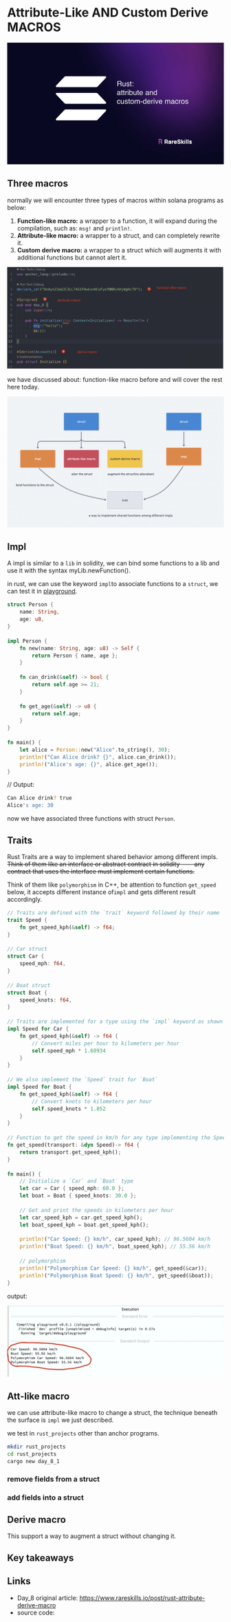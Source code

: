 # Attribute-Like AND Custom Derive MACROS

![Rust attribute and custom-derive macros](./assets/935a00_a473f79694fc407290ce620204641d3c~mv2.jpg)

## Three macros

normally we will encounter three types of macros within solana programs as below:

1. **Function-like macro:** a wrapper to a function, it will expand during the compilation, such as: `msg!` and `println!`.
2. **Attribute-like macro:** a wrapper to a struct, and can completely rewrite it.
3. **Custom derive macro:** a wrapper to a struct which will augments it with additional functions but cannot alert it.

![image-20240730055600161](./assets/image-20240730055600161.png)

we have discussed about: function-like macro before and will cover the rest here today.

![image-20240730062853034](./assets/image-20240730062853034.png)

## Impl

A impl is similar to a `lib` in solidity, we can bind some functions to a lib and use it with the syntax myLib.newFunction().

in rust, we can use the keyword `impl`to associate functions to a `struct`, we can test it in [playground](https://play.rust-lang.org/?version=stable&mode=debug&edition=2021).

```rust
struct Person {
    name: String,
    age: u8,
}

impl Person {
    fn new(name: String, age: u8) -> Self {
        return Person { name, age };
    }

    fn can_drink(&self) -> bool {
        return self.age >= 21;
    }

    fn get_age(&self) -> u8 {
        return self.age;
    }
}

fn main() {
    let alice = Person::new("Alice".to_string(), 30);
    println!("Can Alice drink? {}", alice.can_drink());
    println!("Alice's age: {}", alice.get_age());
}
```

// Output:

```sh
Can Alice drink? true
Alice's age: 30
```

now we have associated three functions with struct `Person`.

## Traits

Rust Traits are a way to implement shared behavior among different impls. ~~Think of them like an interface or abstract contract in solidity ---- any contract that uses the interface must implement certain functions.~~

Think of them like `polymorphism` in C++, be attention to function `get_speed` below, it accepts different instance of`impl` and gets different result accordingly.

```rust
// Traits are defined with the `trait` keyword followed by their name
trait Speed {
    fn get_speed_kph(&self) -> f64;
}

// Car struct
struct Car {
    speed_mph: f64,
}

// Boat struct
struct Boat {
    speed_knots: f64,
}

// Traits are implemented for a type using the `impl` keyword as shown below
impl Speed for Car {
    fn get_speed_kph(&self) -> f64 {
        // Convert miles per hour to kilometers per hour
        self.speed_mph * 1.60934
    }
}

// We also implement the `Speed` trait for `Boat`
impl Speed for Boat {
    fn get_speed_kph(&self) -> f64 {
        // Convert knots to kilometers per hour
        self.speed_knots * 1.852
    }
}

// Function to get the speed in km/h for any type implementing the Speed trait
fn get_speed(transport: &dyn Speed)-> f64 {
    return transport.get_speed_kph();
}

fn main() {
    // Initialize a `Car` and `Boat` type
    let car = Car { speed_mph: 60.0 };
    let boat = Boat { speed_knots: 30.0 };

    // Get and print the speeds in kilometers per hour
    let car_speed_kph = car.get_speed_kph();
    let boat_speed_kph = boat.get_speed_kph();

    println!("Car Speed: {} km/h", car_speed_kph); // 96.5604 km/h
    println!("Boat Speed: {} km/h", boat_speed_kph); // 55.56 km/h

    // polymorphism
    println!("Polymorphism Car Speed: {} km/h", get_speed(&car));
    println!("Polymorphism Boat Speed: {} km/h", get_speed(&boat));
}
```

output:

![image-20240730084008422](./assets/image-20240730084008422.png)



## Att-like macro

we can use attribute-like macro to change a struct, the technique beneath the surface is `impl` we just described.

we test in `rust_projects` other than anchor programs.

```sh
mkdir rust_projects
cd rust_projects
cargo new day_8_1
```

### remove fields from a struct



### add  fields into a struct

## Derive macro

This support a way to augment a struct without changing it.



## Key takeaways



## Links

- Day_8 original article: https://www.rareskills.io/post/rust-attribute-derive-macro
- source code: